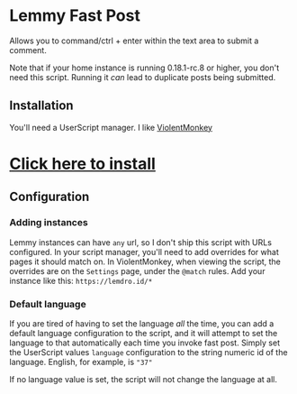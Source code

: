 # Lemmy Fast Post

Allows you to command/ctrl + enter within the text area to submit a comment.

Note that if your home instance is running 0.18.1-rc.8 or higher, you don't need this script. Running it _can_ lead to duplicate posts being submitted.

## Installation

You'll need a UserScript manager. I like [ViolentMonkey](violentmonkey.github.io/)

# [Click here to install](https://github.com/paradox460/lemmy-fast-post-userscript/releases/latest/download/lemmy-fast-post.user.js)

## Configuration

### Adding instances

Lemmy instances can have `any` url, so I don't ship this script with URLs configured. In your script manager, you'll need to add overrides for what pages it should match on. In ViolentMonkey, when viewing the script, the overrides are on the `Settings` page, under the `@match` rules.
Add your instance like this: `https://lemdro.id/*`

### Default language
If you are tired of having to set the language _all_ the time, you can add a default language configuration to the script, and it will attempt to set the language to that automatically each time you invoke fast post.
Simply set the UserScript values `language` configuration to the string numeric id of the language. English, for example, is `"37"`

If no language value is set, the script will not change the language at all.
